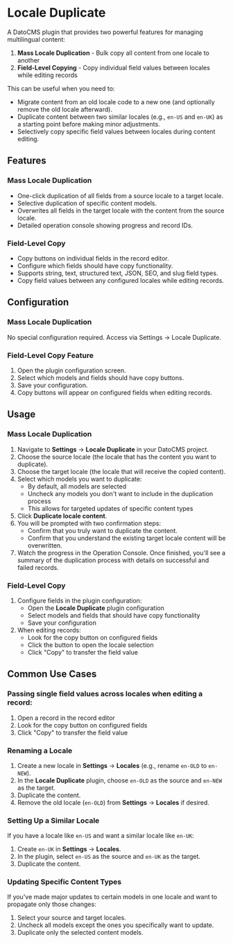 # Locale Duplicate

A DatoCMS plugin that provides two powerful features for managing multilingual content:

1. **Mass Locale Duplication** - Bulk copy all content from one locale to another
2. **Field-Level Copying** - Copy individual field values between locales while editing records

This can be useful when you need to:

- Migrate content from an old locale code to a new one (and optionally remove the old locale afterward).
- Duplicate content between two similar locales (e.g., `en-US` and `en-UK`) as a starting point before making minor adjustments.
- Selectively copy specific field values between locales during content editing.

## Features

### Mass Locale Duplication
- One-click duplication of all fields from a source locale to a target locale.
- Selective duplication of specific content models.
- Overwrites all fields in the target locale with the content from the source locale.
- Detailed operation console showing progress and record IDs.

### Field-Level Copy
- Copy buttons on individual fields in the record editor.
- Configure which fields should have copy functionality.
- Supports string, text, structured text, JSON, SEO, and slug field types.
- Copy field values between any configured locales while editing records.

## Configuration

### Mass Locale Duplication
No special configuration required. Access via Settings → Locale Duplicate.

### Field-Level Copy Feature
1. Open the plugin configuration screen.
2. Select which models and fields should have copy buttons.
3. Save your configuration.
4. Copy buttons will appear on configured fields when editing records.

## Usage

### Mass Locale Duplication

1. Navigate to **Settings** → **Locale Duplicate** in your DatoCMS project.
2. Choose the source locale (the locale that has the content you want to duplicate).
3. Choose the target locale (the locale that will receive the copied content).
4. Select which models you want to duplicate:
   - By default, all models are selected
   - Uncheck any models you don't want to include in the duplication process
   - This allows for targeted updates of specific content types
5. Click **Duplicate locale content**.
6. You will be prompted with two confirmation steps:
   - Confirm that you truly want to duplicate the content.
   - Confirm that you understand the existing target locale content will be overwritten.
7. Watch the progress in the Operation Console. Once finished, you'll see a summary of the duplication process with details on successful and failed records.

### Field-Level Copy

1. Configure fields in the plugin configuration:
   - Open the **Locale Duplicate** plugin configuration
   - Select models and fields that should have copy functionality
   - Save your configuration
2. When editing records:
   - Look for the copy button on configured fields
   - Click the button to open the locale selection
   - Click "Copy" to transfer the field value

## Common Use Cases

### Passing single field values across locales when editing a record:
1. Open a record in the record editor
2. Look for the copy button on configured fields
3. Click "Copy" to transfer the field value

### Renaming a Locale

1. Create a new locale in **Settings** → **Locales** (e.g., rename `en-OLD` to `en-NEW`).
2. In the **Locale Duplicate** plugin, choose `en-OLD` as the source and `en-NEW` as the target.
3. Duplicate the content.
4. Remove the old locale (`en-OLD`) from **Settings** → **Locales** if desired.

### Setting Up a Similar Locale

If you have a locale like `en-US` and want a similar locale like `en-UK`:

1. Create `en-UK` in **Settings** → **Locales**.
2. In the plugin, select `en-US` as the source and `en-UK` as the target.
3. Duplicate the content.

### Updating Specific Content Types

If you've made major updates to certain models in one locale and want to propagate only those changes:

1. Select your source and target locales.
2. Uncheck all models except the ones you specifically want to update.
3. Duplicate only the selected content models.